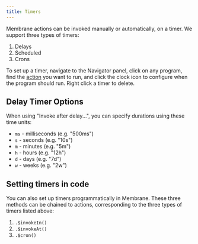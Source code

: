 ```yaml
---
title: Timers
---
```


Membrane actions can be invoked manually or automatically, on a timer. We
support three types of timers:

1. Delays
2. Scheduled
3. Crons

To set up a timer, navigate to the Navigator panel, click on any program, find
the [action](/concepts/schema#actions) you want to run, and click the clock icon
to configure when the program should run. Right click a timer to delete.

## Delay Timer Options

When using "Invoke after delay...", you can specify durations using these time units:

- `ms` - milliseconds (e.g. "500ms")
- `s` - seconds (e.g. "10s")
- `m` - minutes (e.g. "5m")
- `h` - hours (e.g. "12h")
- `d` - days (e.g. "7d")
- `w` - weeks (e.g. "2w")

## Setting timers in code

You can also set up timers programmatically in Membrane. These three methods can
be chained to actions, corresponding to the three types of timers listed above:

1. `.$invokeIn()`
2. `.$invokeAt()`
3. `.$cron()`
